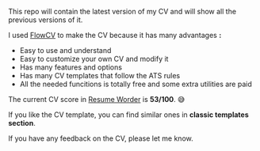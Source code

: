 This repo will contain the latest version of my CV and will show all the previous versions of it.

I used [FlowCV](https://app.flowcv.com/dashboard) to make the CV because it has many advantages **:**
 - Easy to use and understand
 - Easy to customize your own CV and modify it
 - Has many features and options
 - Has many CV templates that follow the ATS rules
 - All the needed funcitions is totally free and some extra utilities are paid

The current CV score in [Resume Worder](https://resumeworded.com/) is **53/100**. 😅

If you like the CV template, you can find similar ones in **classic templates section**.

If you have any feedback on the CV, please let me know.
